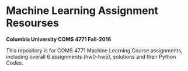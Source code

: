 # Machine Learning Assignment Resourses

**Columbia University COMS 4771 Fall-2016**

This repository is for COMS 4771 Machine Learning Course assignments, including overall 6 assignments (hw0-hw5), solutions and their Python Codes.

